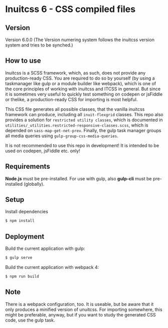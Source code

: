 Inuitcss 6 - CSS compiled files
===========

## Version
Version 6.0.0
(The Version numering system follows the inuitcss version system and tries to be synched.)

## How to use
Inuitcss is a SCSS framework, which, as such, does not provide any production-ready CSS. You are required to do so by yourself (by using a taskmanager like gulp or a module builder like webpack), which is one of the core principles of working with inuitcss and ITCSS in general. But since it is sometimes very useful to quickly test something on codepen or jsFiddle or thelike, a production-ready CSS for importing is most helpful.

This CSS file generates all possible classes, that the vanilla inuitcss framework can produce, including all `inuit-flexgrid` classes. This repo also provides a solution for `restricted utility classes`, which is documented in `utilities/_utilities.restricted-responsive-classes.scss`, which is depended on `sass-map-get-net-prev`. Finally, the gulp task manager groups all media queries using `gulp-group-css-media-queries`.

It is not recommended to use this repo in development! It is intended to be used on codepen, jsFiddle etc. only!

## Requirements
<b>Node.js</b> must be pre-installed.
For use with gulp, also <b>gulp-cli</b> must be pre-installed (globally).

## Setup
Install dependencies
```sh
$ npm install
```

## Deployment
Build the current application with gulp:
```sh
$ gulp serve
```

Build the current application with webpack 4:
```sh
$ npm run build
```

## Note
There is a webpack configuration, too. It is useable, but be aware that it only produces a minified version of unuitcss. For importing somewhere, this might be preferable, anyway, but if you want to study the generated CSS code, use the gulp task.